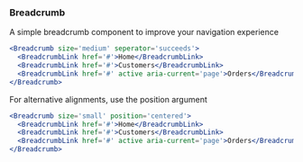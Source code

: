 ### Breadcrumb 
A simple breadcrumb component to improve your navigation experience 

```jsx
<Breadcrumb size='medium' seperator='succeeds'>
  <BreadcrumbLink href='#'>Home</BreadcrumbLink>
  <BreadcrumbLink href='#'>Customers</BreadcrumbLink>
  <BreadcrumbLink href='#' active aria-current='page'>Orders</BreadcrumbLink>
</Breadcrumb>
```
For alternative alignments, use the position argument
```jsx
<Breadcrumb size='small' position='centered'>
  <BreadcrumbLink href='#'>Home</BreadcrumbLink>
  <BreadcrumbLink href='#'>Customers</BreadcrumbLink>
  <BreadcrumbLink href='#' active aria-current='page'>Orders</BreadcrumbLink>
</Breadcrumb>
```